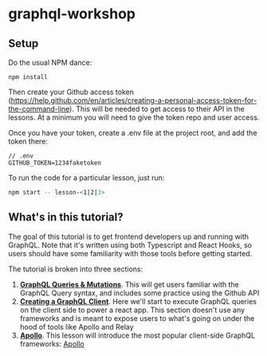 # graphql-workshop

## Setup

Do the usual NPM dance:

```
npm install
```

Then create your Github access token (https://help.github.com/en/articles/creating-a-personal-access-token-for-the-command-line). This will be needed to get access to their API in the lessons. At a minimum you will need to give the token repo and user access.

Once you have your token, create a .env file at the project root, and add the token there:

```
// .env
GITHUB_TOKEN=1234faketoken
```

To run the code for a particular lesson, just run:

```sh
npm start -- lesson-<1|2|3>
```

## What's in this tutorial?

The goal of this tutorial is to get frontend developers up and running with GraphQL. Note that it's written using both Typescript and React Hooks, so users should have some familiarity with those tools before getting started.

The tutorial is broken into three sections:

1. [**GraphQL Queries & Mutations**](packages/lesson-1). This will get users familiar with the GraphQL Query syntax, and includes some practice using the Github API
2. [**Creating a GraphQL Client**](packages/lesson-2). Here we'll start to execute GraphQL queries on the client side to power a react app. This section doesn't use any frameworks and is meant to expose users to what's going on under the hood of tools like Apollo and Relay
3. [**Apollo**](packages/lesson-3). This lesson will introduce the most popular client-side GraphQL frameworks: [Apollo](https://www.apollographql.com/)
